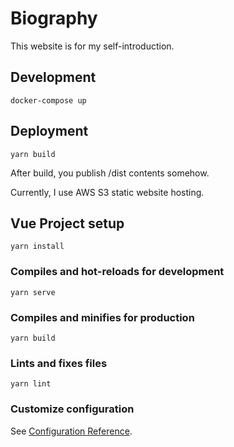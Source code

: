 # Biography

This website is for my self-introduction.

## Development
```
docker-compose up
```

## Deployment
```
yarn build
```

After build, you publish /dist contents somehow.

Currently, I use AWS S3 static website hosting.

## Vue Project setup
```
yarn install
```

### Compiles and hot-reloads for development
```
yarn serve
```

### Compiles and minifies for production
```
yarn build
```

### Lints and fixes files
```
yarn lint
```

### Customize configuration
See [Configuration Reference](https://cli.vuejs.org/config/).
